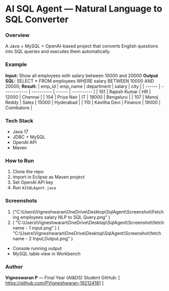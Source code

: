 #  AI SQL Agent — Natural Language to SQL Converter

### Overview
A Java + MySQL + OpenAI-based project that converts English questions into SQL queries and executes them automatically.

### Example
**Input:** Show all employees with salary between 10000 and 20000
**Output SQL:** SELECT * FROM employees WHERE salary BETWEEN 10000 AND 20000;
**Result:**
| emp_id | emp_name     | department | salary | city       |
| ------ | ------------ | ---------- | ------ | ---------- |
| 101    | Rajesh Kumar | HR         | 12000  | Chennai    |
| 104    | Priya Nair   | IT         | 18000  | Bengaluru  |
| 107    | Manoj Reddy  | Sales      | 15000  | Hyderabad  |
| 110    | Kavitha Devi | Finance    | 19000  | Coimbatore |

### Tech Stack
- Java 17
- JDBC + MySQL
- OpenAI API
- Maven

### How to Run
1. Clone the repo  
2. Import in Eclipse as Maven project  
3. Set OpenAI API key  
4. Run `AISQLAgent.java`

### Screenshots
1. ("C:\Users\Vigneshwaran\OneDrive\Desktop\SqlAgent\Screenshot\Fetching employees salary NLP to SQL Query.png" )  
2. (  "C:\Users\Vigneshwaran\OneDrive\Desktop\SqlAgent\Screenshot\fetch name - 1 input.png" )
   (  "C:\Users\Vigneshwaran\OneDrive\Desktop\SqlAgent\Screenshot\fetch name - 2 Input,Output.png"  )
- Console running output  
- MySQL table view in Workbench

### Author
**Vigneswaran P** — Final Year (AI&DS) Student 
GitHub: [ https://github.com/PVigneshwaran-192124181 ]
